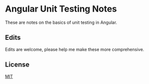 # Angular Unit Testing Notes

These are notes on the basics of unit testing in Angular.

## Edits
Edits are welcome, please help me make these more comprehensive.

## License
[MIT](https://choosealicense.com/licenses/mit/)
